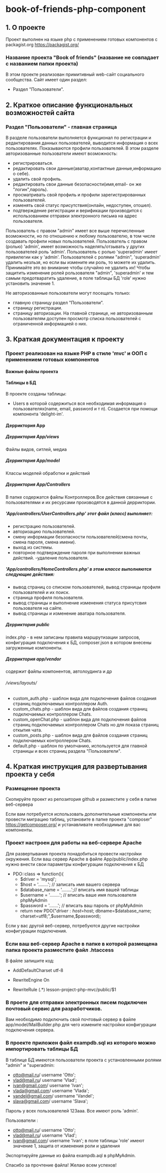 # book-of-friends-php-component
## 1. О проекте
Проект выполнен на языке php  c применением готовых компонентов с packagist.org https://packagist.org/

### Название проекта "Book of friends" (название не совпадает с названием папки проекта)

В этом проекте реализован примитивный web-сайт  социального сообщества. Сайт имеет один раздел:

- Раздел "Пользователи".

## 2. Краткое описание функциональных возможностей сайта

### Раздел "Пользователи" - главная страница
В разделе пользователи выполняется функционал по регистрации и редактирования данных пользователей, выводится информация о всех пользователях. Показываются профили пользователей.
В этом разделе авторизованные пользователи имеют возможность:
- регистрироваться.
- редактировать свои данные(аватар,контактные данные,информацию о себе).
- удалить свой профиль.
- редактировать свои данные безопасности(имя,email- он же "логин",пароль).
- просматривать свой профиль и профили зарегистрированных пользователей.
- изменять свой статус присутствия(онлайн, недоступен, отошел).
- подтверждение регистрации и верификации производится с использованием отправки электронного письма на адрес пользователя.

 Пользователь с правом "admin" имеет все выше перечисленные возможности, но по отношению к любому пользователю, в том числе создавать профили новых пользователей.
 Пользователь с правом (ролью) 'admin',  имеет возможность наделять/отзывать у других пользователей роль 'admin'. 
 Пользователь с ролью 'superadmin' имеет привилегии  как у  'admin'.
 Пользователей с ролями "admin", 'superadmin' удалить незльзя, но если вы измените им роль, то можете их удалить. Принимайте это во внимание чтобы случайно не удалить их!
 Чтобы защитить изменение ролей рользователя "admin", 'superadmin' и тем самым предотваратить удаление, в поле таблицы БД 'role' нужно установить значение 1.

Не авторизованные пользователи могут посещать только:
- главную страницу раздел "Пользователи".
- страницу регистрации.
- страницу авторизации.
На главной странице, не авторизованным пользователям доступен просмотр списка пользователей с ограниченной информацией о них.
 

## 3. Краткая документация к проекту

### Проект реализован на языке PHP в стиле 'mvc' и ООП c применением готовых компонентов

#### Важные файлы проекта

#### Таблицы в БД 
В проекте созданы  таблицы:
- Users в которой содержиться вся необходимая информация о пользователях(name, email, password и т п). Создается при помощи компонента 'delight-im'.


#### Дерриктория App
##### Дерриктория App/views
Файлы видов, ситлей, медиа

##### Дерриктория App/model
Классы моделей обработки и действий

##### Дерриктория App/Controllers
В папке содержатся файлы Контроллеров.Все действия связанные с  пользователями и их ресурсами производятся в данной дерриктории.

##### 'App/controllers/UserControllers.php' этот файл (класс) выполняет:
- регистрацию пользователей.
- авторизацию пользователей.
- смену информации безопасности пользователей(смена почты, смена пароля, смена имени).
- выход из системы.
- повторное подтверждение пароля при выполнении важных действий.
-удаление пользователя.

##### 'App/controllers/HomeControllers.php' в этом классе выполняются следующие действия:
- вывод страниц со списком пользователей, вывод страницы профиля пользователей и их поиск.
- страница профиля пользователя.
- вывод страницы и выполнение изменения статуса присутсвия пользователя на сайте.
- вывод страницы и изменение аватара пользователя.

##### Дерриктория public
index.php - в нем записаны правила маршрутизации запросов, конфигурация подключения к БД, composer.json в котором внесены загруженные компоненты.

##### Дерриктория app/vendor 
содержит файлы компонентов, автолоудинга и др

###### /views/layouts/
- custom_auth.php - шаблон вида для подключения файлов создания страниц подключаемых контроллером Auth.
- custom_chats.php  - шаблон вида для файлов создания страниц подключаемых контроллером Chats.
- custom_openChat.php - шаблон вида для подключения файлов  страниц подключаемых контроллером Chats но для показа страниц откытия чата.
- custom_posts.php  - шаблон вида для файлов создания страниц подключаемых контроллером Chats.
- default.php - шаблон по умолчанию, используется для главной страницы и всех страниц раздела "Пользователи".

## 4. Краткая инструкция для развертывания проекта у себя

### Размещение проекта

Скопируйте проект из репозитория  github и разместите у себя в папке веб-сервера

Если вам потребуется использовать дополнительные компоненты или провести миграцию таблиц, 
установите в папке проекта "composer" https://getcomposer.org/ и устанавливате необходимые для вас компоненты.
### Проект настроен для работы на  веб-сервере  Apache
Для развертывания проекта понадобиться провести настройки окружения.
Если ваш сервер Apache  в файле App/public/index.php нужно внести свои параметры конфигурации подключения к БД

 - PDO::class => function(){
    - $driver = 'mysql'; 
    - $host = '........'; // записать имя вашего сервера
    - $database_name = '........';// вписать имя вашей таблицы
    - $username = '........'; // вписать ваше имя пользователя phpMyAdmin
    - $password = '.......'; // вписать ваш пароль от phpMyAdmin
    - return new PDO("$driver:host=$host; dbname=$database_name; charset=utf8;",$username,$password);

    
Если у вас другой веб-сервер, потребуются другие настройки конфигурации подключения.


### Если ваш веб-сервер Apache в папке в которой размещена папка проекта разместите файл .htaccess
В файле запишите код:

- AddDefaultCharset utf-8

- RewriteEngine On

- RewriteRule (.*) lesson-project-php-mvc/public/$1 


### В проете для отправки электронных писем подключен почтовый сервис для разработчиков. 
Вам необходимо подключить свой почтовый сервер в файле app/model/MailBuilder.php для чего измените настройки конфигурации подключения сервера.



### В проекте приложен файл exampdb.sql из которого можно импортировать таблицы БД
В таблице БД имеются пользователи проекта с установленными ролями "admin" и "superadmin:
- otto@mail.ru/ username 'Otto';
- vlad@mail.ru/ username 'Vlad';
- ivan@gmail.com/ username 'Ivan';
- vlada@gmail.com/ username 'Vlada';
- vandel@gmail.com/ username 'Vandel';
- slava@gmail.com/ username 'Slava';

Пароль у всех  пользователей 123aaa.
Все имеют роль 'admin'.

Пользователи :
- otto@mail.ru/ username 'Otto';
- vlad@mail.ru/ username 'Vlad';
- ivan@gmail.com/ username 'Ivan';
в поле таблицы 'role' имеют значение 1, защита от изменения роли и удаления

Экспортируйте  данные из файла exampdb.aql в phpMyAdmin.

Спасибо за прочтение файла! Желаю всем успехов!

